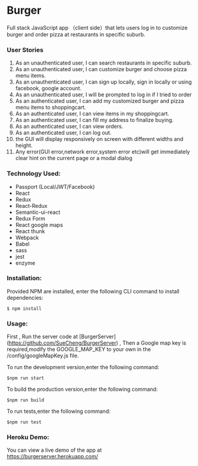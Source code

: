 # Burger 

Full stack JavaScript app （client side）that lets users log in to customize burger and order pizza at restaurants in specific suburb.

### User Stories

1. As an unauthenticated user, I can search restaurants in specific suburb.
2. As an unauthenticated user, I can customize burger and choose pizza menu items.
3. As an unauthenticated user, I can sign up locally, sign in locally or using facebook, google account.
4. As an unauthenticated user, I will be prompted to log in if I tried to order
5. As an authenticated user, I can add my customized burger and pizza menu items to shoppingcart.
6. As an authenticated user, I can view items in my shoppingcart.
7. As an authenticated user, I can fill my address to finalize buying.
8. As an authenticated user, I can view orders.
9. As an authenticated user, I can log out.
10. the GUI will display responsively on screen with different widths and height.
11. Any error(GUI error,network error,system error etc)will get immediately clear hint on the current page or a modal dialog

### Technology Used:

* Passport (Local/JWT/Facebook)
* React
* Redux
* React-Redux
* Semantic-ui-react
* Redux Form
* React google maps
* React thunk
* Webpack
* Babel
* sass
* jest
* enzyme


### Installation:

Provided NPM are installed, enter the following CLI command to install dependencies:
```
$ npm install
```

### Usage:

First , Run the server code at [BurgerServer] (https://github.com/SueCheng/BurgerServer) , Then a Google map key is required,modify the GOOGLE_MAP_KEY to your own in the /config/googleMapKey.js file.

To run the development version,enter the following command:
```
$npm run start

```
To build the production version,enter the following command:
```
$npm run build

```
To run tests,enter the following command:
```
$npm run test

```
### Heroku Demo:

You can view a live demo of the app at https://burgerserver.herokuapp.com/